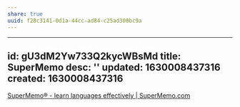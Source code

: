 ```yaml
---
share: true
uuid: f28c3141-0d1a-44cc-ad84-c25ad300bc9a
---
```

---
id: gU3dM2Yw733Q2kycWBsMd
title: SuperMemo
desc: ''
updated: 1630008437316
created: 1630008437316
---

[SuperMemo® - learn languages effectively | SuperMemo.com](https://www.supermemo.com/en)
